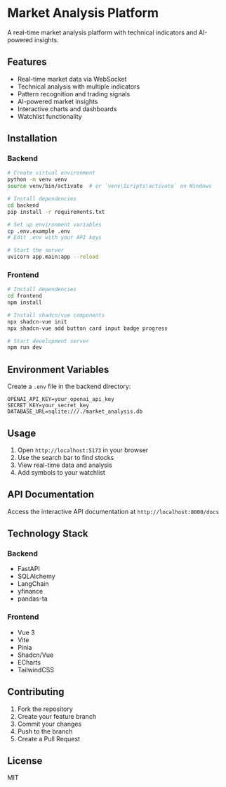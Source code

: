 # Market Analysis Platform

A real-time market analysis platform with technical indicators and AI-powered insights.

## Features

- Real-time market data via WebSocket
- Technical analysis with multiple indicators
- Pattern recognition and trading signals
- AI-powered market insights
- Interactive charts and dashboards
- Watchlist functionality

## Installation

### Backend

```bash
# Create virtual environment
python -m venv venv
source venv/bin/activate  # or `venv\Scripts\activate` on Windows

# Install dependencies
cd backend
pip install -r requirements.txt

# Set up environment variables
cp .env.example .env
# Edit .env with your API keys

# Start the server
uvicorn app.main:app --reload
```

### Frontend

```bash
# Install dependencies
cd frontend
npm install

# Install shadcn/vue components
npx shadcn-vue init
npx shadcn-vue add button card input badge progress

# Start development server
npm run dev
```

## Environment Variables

Create a `.env` file in the backend directory:

```env
OPENAI_API_KEY=your_openai_api_key
SECRET_KEY=your_secret_key
DATABASE_URL=sqlite:///./market_analysis.db
```

## Usage

1. Open `http://localhost:5173` in your browser
2. Use the search bar to find stocks
3. View real-time data and analysis
4. Add symbols to your watchlist

## API Documentation

Access the interactive API documentation at `http://localhost:8000/docs`

## Technology Stack

### Backend
- FastAPI
- SQLAlchemy
- LangChain
- yfinance
- pandas-ta

### Frontend
- Vue 3
- Vite
- Pinia
- Shadcn/Vue
- ECharts
- TailwindCSS

## Contributing

1. Fork the repository
2. Create your feature branch
3. Commit your changes
4. Push to the branch
5. Create a Pull Request

## License

MIT
